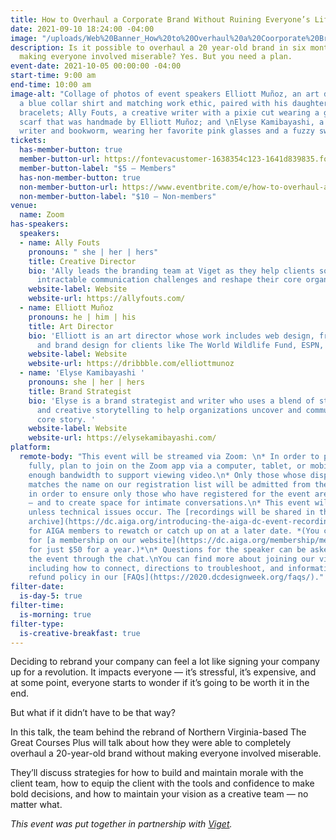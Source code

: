 ```yaml
---
title: How to Overhaul a Corporate Brand Without Ruining Everyone’s Life
date: 2021-09-10 18:24:00 -04:00
image: "/uploads/Web%20Banner_How%20to%20Overhaul%20a%20Coorporate%20Brand.png"
description: Is it possible to overhaul a 20 year-old brand in six months without
  making everyone involved miserable? Yes. But you need a plan.
event-date: 2021-10-05 00:00:00 -04:00
start-time: 9:00 am
end-time: 10:00 am
image-alt: "Collage of photos of event speakers Elliott Muñoz, an art director wearing
  a blue collar shirt and matching work ethic, paired with his daughter’s custom friendship
  bracelets; Ally Fouts, a creative writer with a pixie cut wearing a giant checkered
  scarf that was handmade by Elliott Muñoz; and \nElyse Kamibayashi, a Japanese American
  writer and bookworm, wearing her favorite pink glasses and a fuzzy sweater. "
tickets:
  has-member-button: true
  member-button-url: https://fontevacustomer-1638354c123-1641d839835.force.com/services/oauth2/authorize?client_id=3MVG9nthuDc9owbcOq7_07W.HriOQQPWTbMkrpOla.ajDQlTHf4_uby_mhwylcX.mJBU2O2SppTiZMS0J_HJd&response_type=code&redirect_uri=https://ikit.aiga.org/ikit_national_util/ikit-national-util-sso-redirect/&state=https%3A%2F%2Fdc.aiga.org%2F%3Fpost_type%3Dikit_event%26p%3D447799%26redirect_source%3Deventbrite_register
  member-button-label: "$5 — Members"
  has-non-member-button: true
  non-member-button-url: https://www.eventbrite.com/e/how-to-overhaul-a-corporate-brand-without-ruining-everyones-life-tickets-170371991212
  non-member-button-label: "$10 — Non-members"
venue:
  name: Zoom
has-speakers:
  speakers:
  - name: Ally Fouts
    pronouns: " she | her | hers"
    title: Creative Director
    bio: 'Ally leads the branding team at Viget as they help clients solve their most
      intractable communication challenges and reshape their core organizational narratives. '
    website-label: Website
    website-url: https://allyfouts.com/
  - name: Elliott Muñoz
    pronouns: he | him | his
    title: Art Director
    bio: 'Elliott is an art director whose work includes web design, front-end development,
      and brand design for clients like The World Wildlife Fund, ESPN, and PUMA. '
    website-label: Website
    website-url: https://dribbble.com/elliottmunoz
  - name: 'Elyse Kamibayashi '
    pronouns: she | her | hers
    title: Brand Strategist
    bio: 'Elyse is a brand strategist and writer who uses a blend of strategic problem-solving
      and creative storytelling to help organizations uncover and communicate their
      core story. '
    website-label: Website
    website-url: https://elysekamibayashi.com/
platform:
  remote-body: "This event will be streamed via Zoom: \n* In order to participate
    fully, plan to join on the Zoom app via a computer, tablet, or mobile device with
    enough bandwidth to support viewing video.\n* Only those whose display name fully
    matches the name on our registration list will be admitted from the waiting room,
    in order to ensure only those who have registered for the event are able to attend
    — and to create space for intimate conversations.\n* This event will be recorded
    unless technical issues occur. The [recordings will be shared in the AIGA DC recordings
    archive](https://dc.aiga.org/introducing-the-aiga-dc-event-recordings-archive/)
    for AIGA members to rewatch or catch up on at a later date. *(You can register
    for [a membership on our website](https://dc.aiga.org/membership/membership-rates/)
    for just $50 for a year.)*\n* Questions for the speaker can be asked live during
    the event through the chat.\nYou can find more about joining our virtual events,
    including how to connect, directions to troubleshoot, and information about our
    refund policy in our [FAQs](https://2020.dcdesignweek.org/faqs/)."
filter-date:
  is-day-5: true
filter-time:
  is-morning: true
filter-type:
  is-creative-breakfast: true
---
```


Deciding to rebrand your company can feel a lot like signing your company up for a revolution. It impacts everyone — it’s stressful, it’s expensive, and at some point, everyone starts to wonder if it’s going to be worth it in the end.

But what if it didn’t have to be that way?

In this talk, the team behind the rebrand of Northern Virginia-based The Great Courses Plus will talk about how they were able to completely overhaul a 20-year-old brand without making everyone involved miserable.

They’ll discuss strategies for how to build and maintain morale with the client team, how to equip the client with the tools and confidence to make bold decisions, and how to maintain your vision as a creative team — no matter what.


*This event was put together in partnership with [Viget](https://www.viget.com/).*
